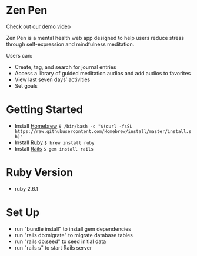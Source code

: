 # Zen Pen
Check out [our demo video](https://www.youtube.com/watch?v=2fVkiududa8)

Zen Pen is a mental health web app designed to help users reduce stress through self-expression and mindfulness meditation. 

Users can:
- Create, tag, and search for journal entries
- Access a library of guided meditation audios and add audios to favorites
- View last seven days’ activities
- Set goals


# Getting Started

- Install [Homebrew](https://brew.sh/)
`$ /bin/bash -c "$(curl -fsSL https://raw.githubusercontent.com/Homebrew/install/master/install.sh)"`
- Install [Ruby](https://www.ruby-lang.org/en/)
`$ brew install ruby` 
- Install [Rails](https://rubyonrails.org/)
`$ gem install rails`


# Ruby Version
- ruby 2.6.1

# Set Up
- run "bundle install" to install gem dependencies
- run "rails db:migrate" to migrate database tables
- run "rails db:seed" to seed initial data
- run "rails s" to start Rails server
